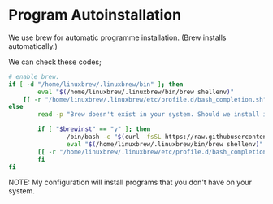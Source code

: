 # Program Autoinstallation
We use brew for automatic programme installation. (Brew installs automatically.)

We can check these codes;

```bash
# enable brew.
if [ -d "/home/linuxbrew/.linuxbrew/bin" ]; then
        eval "$(/home/linuxbrew/.linuxbrew/bin/brew shellenv)"
	[[ -r "/home/linuxbrew/.linuxbrew/etc/profile.d/bash_completion.sh" ]] && . "/home/linuxbrew/.linuxbrew/etc/profile.d/bash_completion.sh"
else
        read -p "Brew doesn't exist in your system. Should we install it? (It's a dependency, my configuration is using brew. If you select n, configuration may have issues.) [y/N] " brewinst

        if [ "$brewinst" == "y" ]; then
                /bin/bash -c "$(curl -fsSL https://raw.githubusercontent.com/Homebrew/install/HEAD/install.sh)"
                eval "$(/home/linuxbrew/.linuxbrew/bin/brew shellenv)"
		[[ -r "/home/linuxbrew/.linuxbrew/etc/profile.d/bash_completion.sh" ]] && . "/home/linuxbrew/.linuxbrew/etc/profile.d/bash_completion.sh"
        fi
fi
```

NOTE: My configuration will install programs that you don't have on your system.